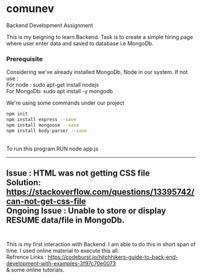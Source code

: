 # comunev
Backend Development Assignment

This is my beigning to learn Backend. Task is to create a simple hiring page where user enter data and saved to database i.e MongoDb.

<h3>Prerequisite</h3>

Considering we've already installed MongoDb, Node in our system. If not use :
<br>For node : sudo apt-get install nodejs <br>
For MongoDb: sudo apt install -y mongodb <br>

<p>We're using some commands under our project</p>

```bash
npm init 
npm install express --save 
npm install mongoose --save 
npm install body-parser --save 
```
<br>
To run this program 
RUN node app.js

----------------------------------------------------

Issue : HTML was not getting CSS file <br>
Solution: https://stackoverflow.com/questions/13395742/can-not-get-css-file
<br>
Ongoing Issue : Unable to store or display RESUME data/file in MongoDb.
<br>
<br>
-----------------------------------------------------

This is my first interaction with Backend. I am able to do this in short span of time. I used online material to execute this all. <br>
Refrence Links : https://codeburst.io/hitchhikers-guide-to-back-end-development-with-examples-3f97c70e0073
<br>
& some online tutorials.